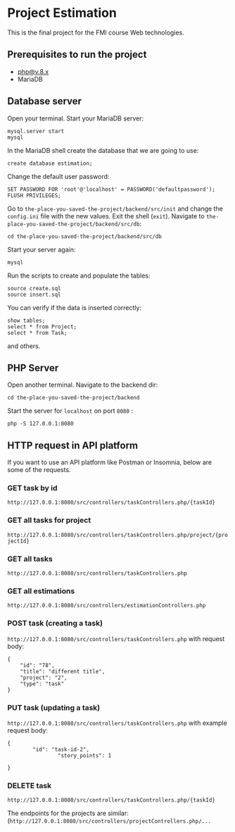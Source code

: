 # Project Estimation

This is the final project for the FMI course Web technologies.

## Prerequisites to run the project

 - php@v.8.x
 - MariaDB

## Database server

Open your terminal.
Start your MariaDB server:

    mysql.server start
    mysql

   In the MariaDB shell create the database that we are going to use:

    create database estimation;

   Change the default user password:

    SET PASSWORD FOR 'root'@'localhost' = PASSWORD('defaultpassword');
    FLUSH PRIVILEGES;

Go to `the-place-you-saved-the-project/backend/src/init` and change the `config.ini` file with the new values.
Exit the shell (`exit`).
Navigate to `the-place-you-saved-the-project/backend/src/db`:

    cd the-place-you-saved-the-project/backend/src/db

Start your server again:

    mysql

Run the scripts to create and populate the tables:

    source create.sql
    source insert.sql

You can verify if the data is inserted correctly:

    show tables;
    select * from Project;
    select * from Task;
and others.


## PHP Server

Open another terminal.
Navigate to the backend dir:

    cd the-place-you-saved-the-project/backend

Start the server for `localhost` on port `8080` :

    php -S 127.0.0.1:8080

## HTTP request in API platform

If you want to use an API platform like Postman or Insomnia, below are some of the requests.
### GET task by id
`http://127.0.0.1:8080/src/controllers/taskControllers.php/{taskId}`
### GET all tasks for project
`http://127.0.0.1:8080/src/controllers/taskControllers.php/project/{projectId}`
### GET all tasks
`http://127.0.0.1:8080/src/controllers/taskControllers.php`
### GET all estimations
`http://127.0.0.1:8080/src/controllers/estimationControllers.php`
### POST task (creating a task)
`http://127.0.0.1:8080/src/controllers/taskControllers.php` with request body:

    {
        "id": "78",
        "title": "different title",
        "project": "2",
        "type": "task"
    }

### PUT task (updating a task)
`http://127.0.0.1:8080/src/controllers/taskControllers.php` with example request body:

    {
            "id": "task-id-2",
    				"story_points": 1
    
    }

### DELETE task
`http://127.0.0.1:8080/src/controllers/taskControllers.php/{taskId}`

The endpoints for the projects are similar:
(`http://127.0.0.1:8080/src/controllers/projectControllers.php/...`

